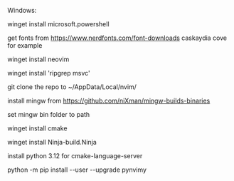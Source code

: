 Windows:

winget install microsoft.powershell

get fonts from https://www.nerdfonts.com/font-downloads
  caskaydia cove for example



winget install neovim

winget install 'ripgrep msvc'

git clone the repo to ~/AppData/Local/nvim/

install mingw from https://github.com/niXman/mingw-builds-binaries

set mingw bin folder to path

winget install cmake

winget install Ninja-build.Ninja

install python 3.12 for cmake-language-server

python -m pip install --user --upgrade pynvimy


